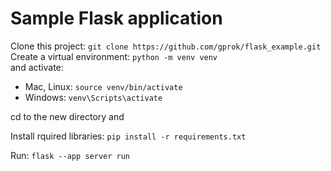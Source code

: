 # Sample Flask application

Clone this project: ```git clone https://github.com/gprok/flask_example.git```  
Create a virtual environment: ```python -m venv venv```  
and activate:  
- Mac, Linux: ```source venv/bin/activate```  
- Windows: ```venv\Scripts\activate```  

cd to the new directory and  

Install rquired libraries: ```pip install -r requirements.txt```

Run: ```flask --app server run```  
